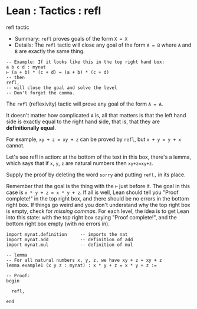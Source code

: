 # Lean : Tactics : refl

refl tactic
- Summary: `refl` proves goals of the form `X = X`
- Details: The `refl` tactic will close any goal of the form `A = B` where `A` and `B` are exactly the same thing.

```lean
-- Example: If it looks like this in the top right hand box:
a b c d : mynat
⊢ (a + b) * (c + d) = (a + b) * (c + d)
-- then
refl,
-- will close the goal and solve the level
-- Don't forget the comma.
```


The `refl` (reflexivity) tactic will prove any goal of the form `A = A`.

It doesn't matter how complicated `A` is, all that matters is that the left hand side is exactly equal to the right hand side, that is, that they are **definitionally equal**.

For example, `xy + z = xy + z` can be proved by `refl`, but `x + y = y + x` cannot.

Let's see refl in action: at the bottom of the text in this box, there's a lemma, which says that if `x`, `y`, `z` are natural numbers then `xy+z=xy+z`.

Supply the proof by deleting the word `sorry` and putting `refl,` in its place.

Remember that the goal is the thing with the `⊢` just before it. The goal in this case is `x * y + z = x * y + z`. If all is well, Lean should tell you "Proof complete!" in the top right box, and there should be no errors in the bottom right box. If things go weird and you don't understand why the top right box is empty, check for *missing commas*. For each level, the idea is to get Lean into this state: with the top right box saying "Proof complete!", and the bottom right box empty (with no errors in).

```lean
import mynat.definition     -- imports the nat
import mynat.add            -- definition of add
import mynat.mul            -- definition of mul

-- lemma
-- For all natural numbers x, y, z, we have xy + z = xy + z
lemma example1 (x y z : mynat) : x * y + z = x * y + z :=

-- Proof:
begin

  refl,

end
```
